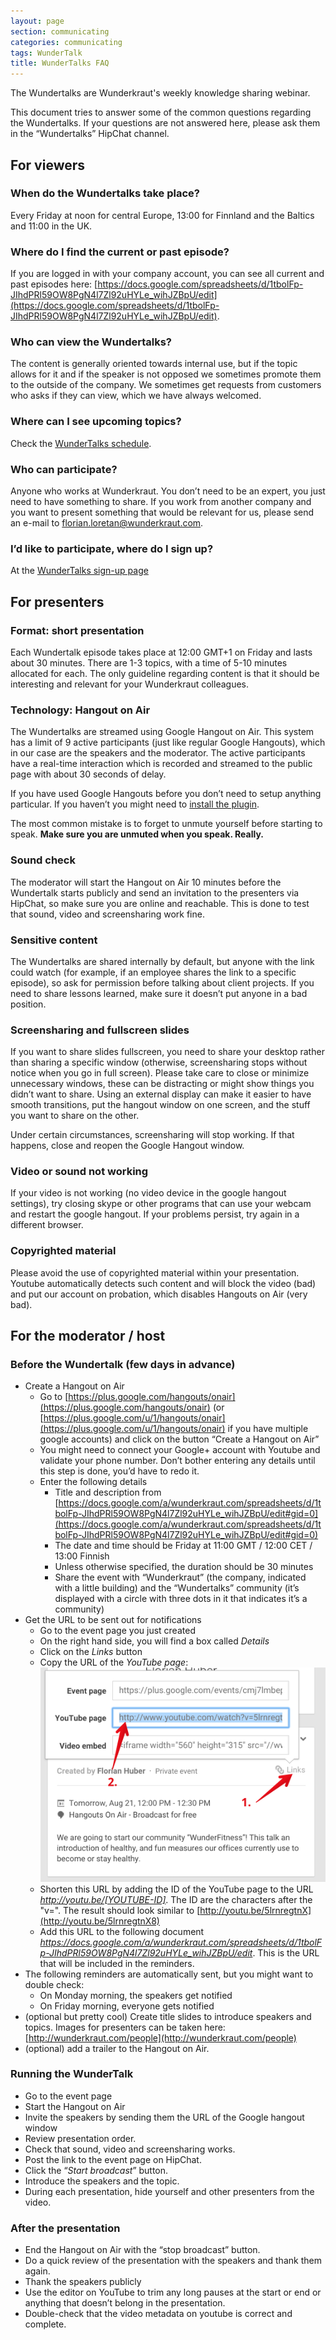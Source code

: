 ```yaml
---
layout: page
section: communicating
categories: communicating
tags: WunderTalk
title: WunderTalks FAQ
---
```


The Wundertalks are Wunderkraut's weekly knowledge sharing webinar. 

This document tries to answer some of the common questions regarding the Wundertalks. If your questions are not answered here, please ask them in the “Wundertalks” HipChat channel.

## For viewers

### When do the Wundertalks take place?

Every Friday at noon for central Europe, 13:00 for Finnland and the Baltics and 11:00 in the UK.

### Where do I find the current or past episode?

If you are logged in with your company account, you can see all current and past episodes here: [https://docs.google.com/spreadsheets/d/1tbolFp-JIhdPRl59OW8PgN4l7Zl92uHYLe_wihJZBpU/edit](https://docs.google.com/spreadsheets/d/1tbolFp-JIhdPRl59OW8PgN4l7Zl92uHYLe_wihJZBpU/edit).

### Who can view the Wundertalks?

The content is generally oriented towards internal use, but if the topic allows for it and if the speaker is not opposed we sometimes promote them to the outside of the company. We sometimes get requests from customers who asks if they can view, which we have always welcomed. 

### Where can I see upcoming topics?

Check the [WunderTalks schedule](https://docs.google.com/a/wunderkraut.com/spreadsheets/d/1tbolFp-JIhdPRl59OW8PgN4l7Zl92uHYLe_wihJZBpU/edit).

### Who can participate?

Anyone who works at Wunderkraut. You don’t need to be an expert, you just need to have something to share. If you work from another company and you want to present something that would be relevant for us, please send an e-mail to florian.loretan@wunderkraut.com. 

### I’d like to participate, where do I sign up?

At the [WunderTalks sign-up page](https://docs.google.com/a/wunderkraut.com/forms/d/18y9SVhMXsi6Ewfy5AV4Yvjk2AUgYwO-3HNoDAkL8VFY/viewform)

## For presenters

### Format: short presentation

Each Wundertalk episode takes place at 12:00 GMT+1 on Friday and lasts about 30 minutes. There are 1-3 topics, with a time of 5-10 minutes allocated for each. The only guideline regarding content 
is that it should be interesting and relevant for your Wunderkraut colleagues.

### Technology: Hangout on Air

The Wundertalks are streamed using Google Hangout on Air. This system has a limit of 9 active participants (just like regular Google Hangouts), which in our case are the speakers and the moderator. The active participants have a real-time interaction which is recorded and streamed to the public page with about 30 seconds of delay. 

If you have used Google Hangouts before you don’t need to setup anything particular. If you haven’t you might need to [install the plugin](https://www.google.com/tools/dlpage/hangoutplugin).

The most common mistake is to forget to unmute yourself before starting to speak. **Make sure you are unmuted when you speak. Really.**

### Sound check

The moderator will start the Hangout on Air 10 minutes before the Wundertalk starts publicly and send an invitation to the presenters via HipChat, so make sure you are online and reachable. This is done to test that sound, video and screensharing work fine.

### Sensitive content

The Wundertalks are shared internally by default, but anyone with the link could watch (for example, if an employee shares the link to a specific episode), so ask for permission before talking about client projects. If you need to share lessons learned, make sure it doesn’t put anyone in a bad position. 

### Screensharing and fullscreen slides

If you want to share slides fullscreen, you need to share your desktop rather than sharing a specific window (otherwise, screensharing stops without notice when you go in full screen). Please take care to close or minimize unnecessary windows, these can be distracting or might show things you didn’t want to share. Using an external display can make it easier to have smooth transitions, put the hangout window on one screen, and the stuff you want to share on the other.

Under certain circumstances, screensharing will stop working. If that happens, close and reopen the Google Hangout window.

### Video or sound not working

If your video is not working (no video device in the google hangout settings), try closing skype or other programs that can use your webcam and restart the google hangout. If your problems persist, try again in a different browser.

### Copyrighted material

Please avoid the use of copyrighted material within your presentation. Youtube automatically detects such content and will block the video (bad) and put our account on probation, which disables Hangouts on Air (very bad).

## For the moderator / host

### Before the Wundertalk (few days in advance)

 - Create a Hangout on Air
 	 - Go to [https://plus.google.com/hangouts/onair](https://plus.google.com/hangouts/onair) (or [https://plus.google.com/u/1/hangouts/onair](https://plus.google.com/u/1/hangouts/onair) if you have multiple google accounts) and click on the button “Create a Hangout on Air”
	 - You might need to connect your Google+ account with Youtube and validate your phone number. Don’t bother entering any details until this step is done, you’d have to redo it.
	 - Enter the following details
	 	 - Title and description from [https://docs.google.com/a/wunderkraut.com/spreadsheets/d/1tbolFp-JIhdPRl59OW8PgN4l7Zl92uHYLe_wihJZBpU/edit#gid=0](https://docs.google.com/a/wunderkraut.com/spreadsheets/d/1tbolFp-JIhdPRl59OW8PgN4l7Zl92uHYLe_wihJZBpU/edit#gid=0)
		 - The date and time should be Friday at 11:00 GMT / 12:00 CET / 13:00 Finnish
		 - Unless otherwise specified, the duration should be 30 minutes
		 - Share the event with “Wunderkraut” (the company, indicated with a little building) and the “Wundertalks” community (it’s displayed with a circle with three dots in it that indicates it’s a community)
 - Get the URL to be sent out for notifications
	 - Go to the event page you just created
	 - On the right hand side, you will find a box called _Details_
	 - Click on the _Links_ button
	 - Copy the URL of the _YouTube page_: [![YouTube Details](/public/images/wundertalks/WunderTalk-Details_URLs.png)](/public/images/wundertalks/WunderTalk-Details_URLs.png)
	 - Shorten this URL by adding the ID of the YouTube page to the URL _http://youtu.be/[YOUTUBE-ID]_. The ID are the characters after the "v=". The result should look similar to [http://youtu.be/5lrnregtnX](http://youtu.be/5lrnregtnX8)
	 - Add this URL to the following document *https://docs.google.com/a/wunderkraut.com/spreadsheets/d/1tbolFp-JIhdPRl59OW8PgN4l7Zl92uHYLe_wihJZBpU/edit*. This is the URL that will be included in the reminders.
 - The following reminders are automatically sent, but you might want to double check:
 	 - On Monday morning, the speakers get notified
 	  - On Friday morning, everyone gets notified
 - (optional but pretty cool) Create title slides to introduce speakers and topics. Images for presenters can be taken here: [http://wunderkraut.com/people](http://wunderkraut.com/people) 
 - (optional) add a trailer to the Hangout on Air.
 
### Running the WunderTalk

 - Go to the event page
 - Start the Hangout on Air
 - Invite the speakers by sending them the URL of the Google hangout window
 - Review presentation order.
 - Check that sound, video and screensharing works. 
 - Post the link to the event page on HipChat.
 - Click the “*Start broadcast*” button.
 - Introduce the speakers and the topic.
 - During each presentation, hide yourself and other presenters from the video.

### After the presentation

 - End the Hangout on Air with the “stop broadcast” button.
 - Do a quick review of the presentation with the speakers and thank them again.
 - Thank the speakers publicly 
 - Use the editor on YouTube to trim any long pauses at the start or end or anything that doesn’t belong in the presentation.
 - Double-check that the video metadata on youtube is correct and complete.

